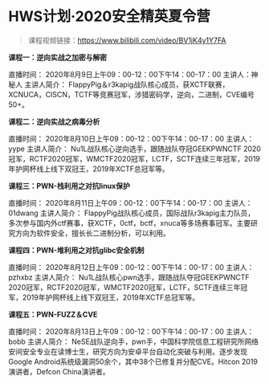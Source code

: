 

# HWS计划·2020安全精英夏令营

>    课程视频链接：https://www.bilibili.com/video/BV1jK4y1Y7FA

**课程一：逆向实战之加密与解密**

直播时间： 2020年8月9日上午09：00-12：00下午14：00-17：00
主讲人：神秘人 
主讲人简介： FlappyPig＆r3kapig战队核心成员，获XCTF联赛，XCNUCA，CISCN，TCTF等竞赛冠军，涉猎密码学，逆向，二进制，CVE编号50+。

**课程二：逆向实战之病毒分析**

直播时间： 2020年8月10日上午09：00-12：00下午14：00-17：00 
主讲人： yype 
主讲人简介： Nu1L战队核心逆向选手，跟随战队夺冠GEEKPWNCTF 2020冠军，RCTF2020冠军，WMCTF2020冠军，LCTF，SCTF连续三年冠军，2019年护网杯线上线下双冠王，2019年XCTF总冠军等。

**课程三：PWN-栈利用之对抗linux保护**

直播时间： 2020年8月11日上午09：00-12：00下午14：00-17：00 
主讲人： 01dwang 
主讲人简介： FlappyPig战队核心成员，国际战队r3kapig主力队员，多次参与国内外ctf赛事，获XCTF，0ctf，bctf，xnuca等多场赛事冠军。主要研究方向为软件安全，擅长长二进制分析，可以利用。

**课程四：PWN-堆利用之对抗glibc安全机制**

直播时间： 2020年8月12日上午09：00-12：00下午14：00-17：00 
主讲人： pzhxbz 
主讲人简介： Nu1L战队核心pwn选手，跟随战队夺冠GEEKPWNCTF 2020冠军，RCTF2020冠军，WMCTF2020冠军，LCTF，SCTF连续三年冠军，2019年护网杯线上线下双冠王，2019年XCTF总冠军等。

**课程五：PWN-FUZZ＆CVE** 

直播时间： 2020年8月13日上午09：00-12：00下午14：00-17：00
主讲人： bobb
主讲人简介： NeSE战队逆向手，pwn手，中国科学院信息工程研究所网络安间安全专业在读博士生，研究方向为安卓平台自动化突破与利用。逐步发现Google Android系统级漏洞50余个，其中38个已修复并分配CVE。Hitcon 2019演讲者，Defcon China演讲者。
